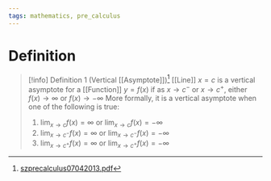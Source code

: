 ```yaml
---
tags: mathematics, pre_calculus
---
```


# Definition

> [!info] Definition 1 (Vertical [[Asymptote]])[^1]
> [[Line]] $x = c$ is a vertical asymptote for a [[Function]] $y = f(x)$ if as $x \rightarrow c^-$ or $x \rightarrow c^+$, either $f(x) \rightarrow \infty$ or $f(x) \rightarrow -\infty$
> More formally, it is a vertical asymptote when one of the following is true:
> 1) $\lim_{x \rightarrow c} f(x) = \infty$ or $\lim_{x \rightarrow c} f(x) = -\infty$
> 2) $\lim_{x \rightarrow c^-} f(x) = \infty$ or $\lim_{x \rightarrow c^-} f(x) = -\infty$
> 3) $\lim_{x \rightarrow c^+} f(x) = \infty$ or $\lim_{x \rightarrow c^+} f(x) = -\infty$

[^1]: [szprecalculus07042013.pdf](zotero://open-pdf/library/items/J3667KH4?page=316)